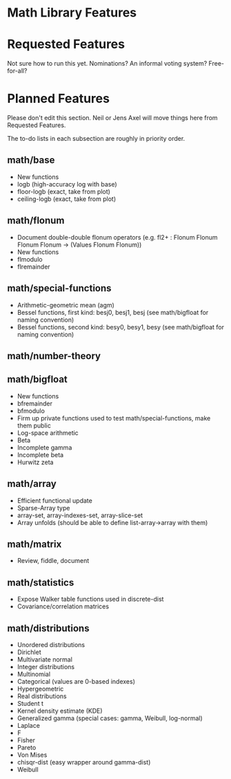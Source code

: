 # Math Library Features

# Requested Features

Not sure how to run this yet. Nominations? An informal voting system? Free-for-all?

# Planned Features

Please don't edit this section. Neil or Jens Axel will move things here from Requested Features.

The to-do lists in each subsection are roughly in priority order.

## math/base

* New functions
 * logb (high-accuracy log with base)
 * floor-logb (exact, take from plot)
 * ceiling-logb (exact, take from plot)

## math/flonum

* Document double-double flonum operators (e.g. fl2+ : Flonum Flonum Flonum Flonum -> (Values Flonum Flonum))
* New functions
 * flmodulo
 * flremainder

## math/special-functions

 * Arithmetic-geometric mean (agm)
 * Bessel functions, first kind: besj0, besj1, besj (see math/bigfloat for naming convention)
 * Bessel functions, second kind: besy0, besy1, besy (see math/bigfloat for naming convention)

## math/number-theory

## math/bigfloat

* New functions
 * bfremainder
 * bfmodulo
* Firm up private functions used to test math/special-functions, make them public
 * Log-space arithmetic
 * Beta
 * Incomplete gamma
 * Incomplete beta
 * Hurwitz zeta

## math/array

* Efficient functional update
 * Sparse-Array type
 * array-set, array-indexes-set, array-slice-set
* Array unfolds (should be able to define list-array->array with them)

## math/matrix

* Review, fiddle, document

## math/statistics

* Expose Walker table functions used in discrete-dist
* Covariance/correlation matrices

## math/distributions

* Unordered distributions
 * Dirichlet
 * Multivariate normal
* Integer distributions
 * Multinomial
 * Categorical (values are 0-based indexes)
 * Hypergeometric
* Real distributions
 * Student t
 * Kernel density estimate (KDE)
 * Generalized gamma (special cases: gamma, Weibull, log-normal)
 * Laplace
 * F
 * Fisher
 * Pareto
 * Von Mises
 * chisqr-dist (easy wrapper around gamma-dist)
 * Weibull
